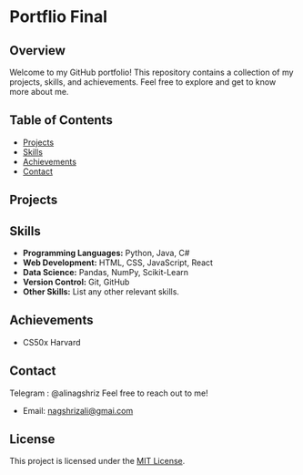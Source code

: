 ﻿# Portflio Final

## Overview

Welcome to my GitHub portfolio! This repository contains a collection of my projects, skills, and achievements. Feel free to explore and get to know more about me.

## Table of Contents

- [Projects](#projects)
- [Skills](#skills)
- [Achievements](#achievements)
- [Contact](#contact)

## Projects


## Skills

- **Programming Languages:** Python, Java, C#
- **Web Development:** HTML, CSS, JavaScript, React
- **Data Science:** Pandas, NumPy, Scikit-Learn
- **Version Control:** Git, GitHub
- **Other Skills:** List any other relevant skills.

## Achievements

- CS50x Harvard

## Contact

Telegram : @alinagshriz
Feel free to reach out to me!

- Email: nagshrizali@gmai.com

## License

This project is licensed under the [MIT License](LICENSE).
